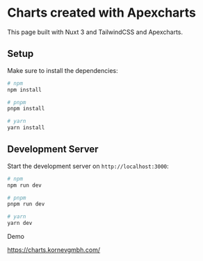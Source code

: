 # Charts created with Apexcharts

This page built with Nuxt 3 and TailwindCSS and Apexcharts.

## Setup

Make sure to install the dependencies:

```bash
# npm
npm install

# pnpm
pnpm install

# yarn
yarn install
```

## Development Server

Start the development server on `http://localhost:3000`:

```bash
# npm
npm run dev

# pnpm
pnpm run dev

# yarn
yarn dev
```
Demo

https://charts.kornevgmbh.com/

